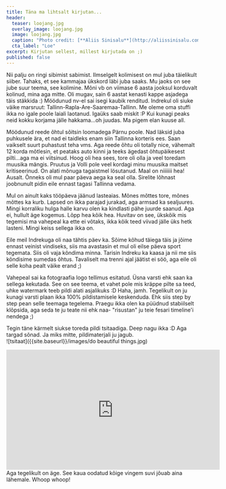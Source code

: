 ```yaml
---
title: Täna ma lihtsalt kirjutan...
header:
  teaser: loojang.jpg
  overlay_image: loojang.jpg
  image: loojang.jpg
  caption: "Photo credit: [**Aliis Sinisalu**](http://aliissinisalu.com)"
  cta_label: "Loe"
excerpt: Kirjutan sellest, millest kirjutada on ;)  
published: false
---
```

Nii palju on ringi sibimist sabimist. Ilmselgelt kolimisest on mul juba täielikult siiber. Tahaks, et see kammajaa ükskord läbi juba saaks. Mu jaoks on see jube suur teema, see kolimine. Mõni vb on viimase 6 aasta jooksul korduvalt kolinud, mina aga mitte. Oli mugav, sain 6 aastat kenasti kappe asjadega täis stäkkida :) Möödunud nv-el sai isegi kaubik renditud. Indrekul oli siuke väike marsruut: Tallinn-Rapla-Are-Saaremaa-Tallinn. Me oleme oma stuffi ikka no igale poole laiali laotanud. Igaüks saab miskit :P Kui kunagi peaks neid kokku korjama jälle hakkama...oh juudas. Ma pigem elan kuuse all.

Möödunud reede õhtul sõitsin loomadega Pärnu poole. Nad läksid juba puhkusele ära, et nad ei taidleks enam siin Tallinna korteris ees. Saan vaikselt suurt puhastust teha vms. Aga reede õhtu oli totally nice, vähemalt 12 korda mõtlesin, et peataks auto kinni ja teeks ägedast õhtupäikesest pilti...aga ma ei viitsinud. Hoog oli hea sees, tore oli olla ja veel toredam muusika mängis. Pruutus ja Volli pole veel kordagi minu muusika maitset kritiseerinud. On alati mõnuga tagaistmel lösutanud. Maal on niiiiiii hea! Ausalt. Õnneks oli mul paar päeva aega ka seal olla. Sirelite lõhnast joobnunult pidin eile ennast tagasi Tallinna vedama.

Mul on ainult kaks tööpäeva jäänud lasteaias. Mõnes mõttes tore, mõnes mõttes ka kurb. Lapsed on ikka parajad jurakad, aga armsad ka sealjuures. Mingi korraliku hulga halle karvu olen ka kindlasti pähe juurde saanud. Aga ei, hullult äge kogemus. Lõpp hea kõik hea. Huvitav on see, ükskõik mis tegemisi ma vahepeal ka ette ei võtaks, ikka kõik teed viivad jälle üks hetk lasteni. Mingi keiss sellega ikka on.

Eile meil Indrekuga oli naa tähtis päev ka. Sõime kõhud täiega täis ja jõime ennast veinist vindiseks, siis ma avastasin et mul oli eilse päeva sport tegemata. Siis oli vaja kõndima minna. Tarisin Indreku ka kaasa ja nii me siis kõndisime sumedas õhtus. Tavaliselt ma trenni ajal jäätist ei söö, aga eile oli selle koha pealt väike erand ;)

Vahepeal sai ka fotograafia logo tellimus esitatud. Üsna varsti ehk saan ka sellega kekutada. See on see teema, et vahet pole mis kräppe pilte sa teed, uhke watermark teeb pildi alati asjalikuks :D Haha, jamh. Tegelikult on ju kunagi varsti plaan ikka 100% pildistamisele keskenduda. Ehk siis step by step pean selle teemaga tegelema. Praegu ikka olen ka püüdnud stabiilselt klõpsida, aga seda te ju teate nii ehk naa- "risustan" ju teie fesari timeline'i nendega ;)

Tegin täne kärmelt siukse toreda pildi tsitaadiga. Deep nagu ikka :D Aga targad sõnad. Ja miks mitte, pildimaterjali ju jagub.
<br/>
![tsitaat]({{site.baseurl}}/images/do beautiful things.jpg)
<br/>
<iframe width="560" height="315" src="https://www.youtube.com/embed/KDxJlW6cxRk" frameborder="0" allowfullscreen></iframe>
<br/>
Aga tegelikult on äge. See kaua oodatud kõige vingem suvi jõuab aina lähemale. Whoop whoop!


